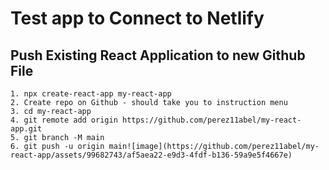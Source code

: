 # Test app to Connect to Netlify


## Push Existing React Application to new Github File
	1. npx create-react-app my-react-app
	2. Create repo on Github - should take you to instruction menu
	3. cd my-react-app
	4. git remote add origin https://github.com/perez11abel/my-react-app.git
	5. git branch -M main
   	6. git push -u origin main![image](https://github.com/perez11abel/my-react-app/assets/99682743/af5aea22-e9d3-4fdf-b136-59a9e5f4667e)


